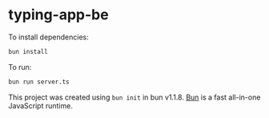 # typing-app-be

To install dependencies:

```bash
bun install
```

To run:

```bash
bun run server.ts
```

This project was created using `bun init` in bun v1.1.8. [Bun](https://bun.sh) is a fast all-in-one JavaScript runtime.
